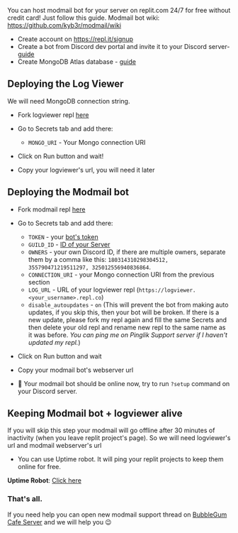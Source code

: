 You can host modmail bot for your server on replit.com 24/7 for free without credit card! Just follow this guide. 
Modmail bot wiki: https://github.com/kyb3r/modmail/wiki


- Create account on https://repl.it/signup
- Create a bot from Discord dev portal and invite it to your Discord server- [guide](https://github.com/kyb3r/modmail/wiki/Installation#2-discord-bot-account)
- Create MongoDB Atlas database - [guide](https://github.com/kyb3r/modmail/wiki/Installation-(cont.)#installation-continued) 
 ## Deploying the Log Viewer
 We will need MongoDB connection string.
 - Fork logviewer repl [here](https://replit.com/@modmailsetup/logviewer)
 - Go to Secrets tab and add there:
    * `MONGO_URI` - Your Mongo connection URI
 
 - Click on Run button and wait!
 - Copy your logviewer's url, you will need it later
    
## Deploying the Modmail bot
 - Fork modmail repl [here](https://replit.com/@modmailsetup/modmail)
 - Go to Secrets tab and add there:
    * `TOKEN` - your [bot's token](https://github.com/kyb3r/modmail/wiki/Installation#creating-a-bot-account)
    * `GUILD_ID` - [ID of your Server](https://support.discordapp.com/hc/en-us/articles/206346498-Where-can-I-find-my-User-Server-Message-ID-)
    * `OWNERS` - your own Discord ID, if there are multiple owners, separate them by a comma like this: `180314310298304512, 355790471219511297, 325012556940836864`.
    * `CONNECTION_URI` - your Mongo connection URI from the previous section
    * `LOG_URL` - URL of your logviewer repl (`https://logviewer.<your_username>.repl.co`)
    * `disable_autoupdates` - `on` (This will prevent the bot from making auto updates, if you skip this, then your bot will be broken. If there is a new update, please fork my repl again and fill the same Secrets and then delete your old repl and rename new repl to the same name as it was before. *You can ping me on Pinglik Support server if I haven't updated my repl.*)

- Click on Run button and wait
- Copy your modmail bot's webserver url
- 🎉 Your modmail bot should be online now, try to run `?setup` command on your Discord server.

## Keeping Modmail bot + logviewer alive
If you will skip this step your modmail will go offline after 30 minutes of inactivity (when you leave replit project's page).
So we will need logviewer's url and modmail webserver's url

- You can use Uptime robot. It will ping your replit projects to keep them online for free.


**Uptime Robot**: [Click here](https://uptimerobot.com)



### That's all.

If you need help you can open new modmail support thread on [BubbleGum Cafe Server](https://its.ventispurr.xyz/bubblegumcafe) and we will help you 😉
